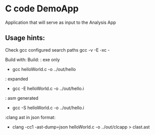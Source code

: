 # C code DemoApp

Application that will serve as input to the Analysis App

## Usage hints:

Check gcc configured search paths
gcc -v -E -xc -

Build with:
Build: 
: exe only
- gcc helloWorld.c -o ../out/hello

: expanded
- gcc -E helloWorld.c -o ../out/hello.i

: asm generated
- gcc -S helloWorld.c -o ../out/hello.i

:clang ast in json format:
-  clang -cc1 -ast-dump=json  helloWorld.c -o ../out/clcapp > clast.ast